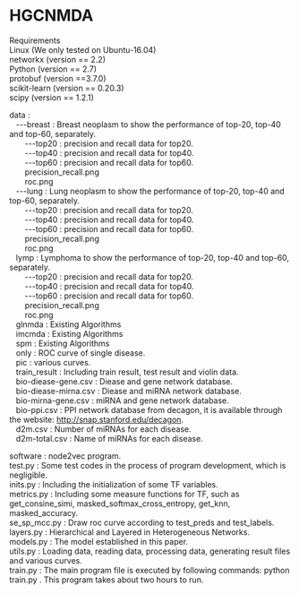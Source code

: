 # HGCNMDA</br>
Requirements   
Linux (We only tested on Ubuntu-16.04)   
networkx (version == 2.2)   
Python (version == 2.7)   
protobuf (version ==3.7.0)   
scikit-learn (version == 0.20.3)   
scipy (version == 1.2.1)   

data : </br>
&nbsp;&nbsp;&nbsp;---breast : Breast neoplasm to show the performance of top-20, top-40 and top-60, separately. </br>
&nbsp;&nbsp;&nbsp;&nbsp;&nbsp;&nbsp;&nbsp;---top20 : precision and recall data for top20. </br>
&nbsp;&nbsp;&nbsp;&nbsp;&nbsp;&nbsp;&nbsp;---top40 : precision and recall data for top40. </br>
&nbsp;&nbsp;&nbsp;&nbsp;&nbsp;&nbsp;&nbsp;---top60 : precision and recall data for top60. </br>
&nbsp;&nbsp;&nbsp;&nbsp;&nbsp;&nbsp;&nbsp;precision_recall.png </br>
&nbsp;&nbsp;&nbsp;&nbsp;&nbsp;&nbsp;&nbsp;roc.png</br>
&nbsp;&nbsp;&nbsp;---lung : Lung neoplasm to show the performance of top-20, top-40 and top-60, separately. </br>
&nbsp;&nbsp;&nbsp;&nbsp;&nbsp;&nbsp;&nbsp;---top20 : precision and recall data for top20. </br>
&nbsp;&nbsp;&nbsp;&nbsp;&nbsp;&nbsp;&nbsp;---top40 : precision and recall data for top40. </br>
&nbsp;&nbsp;&nbsp;&nbsp;&nbsp;&nbsp;&nbsp;---top60 : precision and recall data for top60. </br>
&nbsp;&nbsp;&nbsp;&nbsp;&nbsp;&nbsp;&nbsp;precision_recall.png </br>
&nbsp;&nbsp;&nbsp;&nbsp;&nbsp;&nbsp;&nbsp;roc.png </br>
&nbsp;&nbsp;&nbsp;lymp : Lymphoma to show the performance of top-20, top-40 and top-60, separately. </br>
&nbsp;&nbsp;&nbsp;&nbsp;&nbsp;&nbsp;&nbsp;---top20 : precision and recall data for top20. </br>
&nbsp;&nbsp;&nbsp;&nbsp;&nbsp;&nbsp;&nbsp;---top40 : precision and recall data for top40. </br>
&nbsp;&nbsp;&nbsp;&nbsp;&nbsp;&nbsp;&nbsp;---top60 : precision and recall data for top60. </br>
&nbsp;&nbsp;&nbsp;&nbsp;&nbsp;&nbsp;&nbsp;precision_recall.png </br>
&nbsp;&nbsp;&nbsp;&nbsp;&nbsp;&nbsp;&nbsp;roc.png </br>
&nbsp;&nbsp;&nbsp;glnmda : Existing Algorithms </br>
&nbsp;&nbsp;&nbsp;imcmda : Existing Algorithms </br>
&nbsp;&nbsp;&nbsp;spm : Existing Algorithms </br>
&nbsp;&nbsp;&nbsp;only : ROC curve of single disease. </br>
&nbsp;&nbsp;&nbsp;pic : various curves. </br>
&nbsp;&nbsp;&nbsp;train_result : Including train result, test result and violin data. </br>
&nbsp;&nbsp;&nbsp;bio-diease-gene.csv : Diease and gene network database. </br>
&nbsp;&nbsp;&nbsp;bio-diease-mirna.csv : Diease and miRNA network database. </br>
&nbsp;&nbsp;&nbsp;bio-mirna-gene.csv : miRNA and gene network database. </br>
&nbsp;&nbsp;&nbsp;bio-ppi.csv : PPI network database from decagon, it is available through the website: http://snap.stanford.edu/decagon. </br>
&nbsp;&nbsp;&nbsp;d2m.csv : Number of miRNAs for each disease. </br>
&nbsp;&nbsp;&nbsp;d2m-total.csv : Name of miRNAs for each disease.</br>

software : node2vec program. </br>
test.py : Some test codes in the process of program development, which is negligible. </br>
inits.py : Including the initialization of some TF variables.</br>
metrics.py : Including some measure functions for TF, such as get_consine_simi, masked_softmax_cross_entropy, get_knn, masked_accuracy.</br> 
se_sp_mcc.py : Draw roc curve according to test_preds and test_labels. </br>
layers.py : Hierarchical and Layered in Heterogeneous Networks. </br>
models.py : The model established in this paper. </br>
utils.py : Loading data, reading data, processing data, generating result files and various curves. </br>
train.py : The main program file is executed by following commands: python train.py . This program takes about two hours to run.</br>
